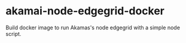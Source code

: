# akamai-node-edgegrid-docker
Build docker image to run Akamas's node edgegrid with a simple node script.
